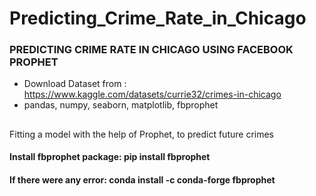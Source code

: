 # Predicting_Crime_Rate_in_Chicago
### PREDICTING CRIME RATE IN CHICAGO USING FACEBOOK PROPHET

* Download Dataset from : https://www.kaggle.com/datasets/currie32/crimes-in-chicago
* pandas, numpy, seaborn, matplotlib, fbprophet

## 
Fitting a model with the help of Prophet, to predict future crimes

#### Install fbprophet package: pip install fbprophet
#### If there were any error: conda install -c conda-forge fbprophet
